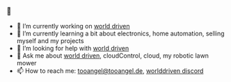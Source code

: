 ### 👋

- 🔭 I’m currently working on [world driven](https://www.worlddriven.org)
- 🌱 I’m currently learning a bit about electronics, home automation, selling myself and my projects
- 🤔 I’m looking for help with [world driven](https://www.worlddriven.org)
- 💬 Ask me about [world driven](https://www.worlddriven.org), cloudControl, cloud, my robotic lawn mower
- 📫 How to reach me: [tooangel@tooangel.de](mailto:tooangel@tooangel.de), [worlddriven discord](https://discord.gg/RrGFHKb)
<!-- - ⚡ Fun fact: ... -->
